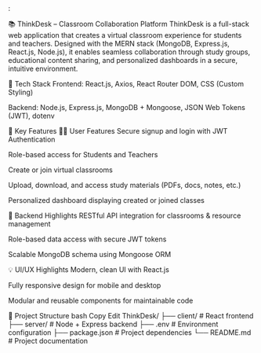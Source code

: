 :

📚 ThinkDesk – Classroom Collaboration Platform
ThinkDesk is a full-stack web application that creates a virtual classroom experience for students and teachers. Designed with the MERN stack (MongoDB, Express.js, React.js, Node.js), it enables seamless collaboration through study groups, educational content sharing, and personalized dashboards in a secure, intuitive environment.

🚀 Tech Stack
Frontend: React.js, Axios, React Router DOM, CSS (Custom Styling)

Backend: Node.js, Express.js, MongoDB + Mongoose, JSON Web Tokens (JWT), dotenv

👥 Key Features
🧑‍🎓 User Features
Secure signup and login with JWT Authentication

Role-based access for Students and Teachers

Create or join virtual classrooms

Upload, download, and access study materials (PDFs, docs, notes, etc.)

Personalized dashboard displaying created or joined classes

🔐 Backend Highlights
RESTful API integration for classrooms & resource management

Role-based data access with secure JWT tokens

Scalable MongoDB schema using Mongoose ORM

💡 UI/UX Highlights
Modern, clean UI with React.js

Fully responsive design for mobile and desktop

Modular and reusable components for maintainable code

📁 Project Structure
bash
Copy
Edit
ThinkDesk/
├── client/       # React frontend
├── server/       # Node + Express backend
├── .env          # Environment configuration
├── package.json  # Project dependencies
└── README.md     # Project documentation
